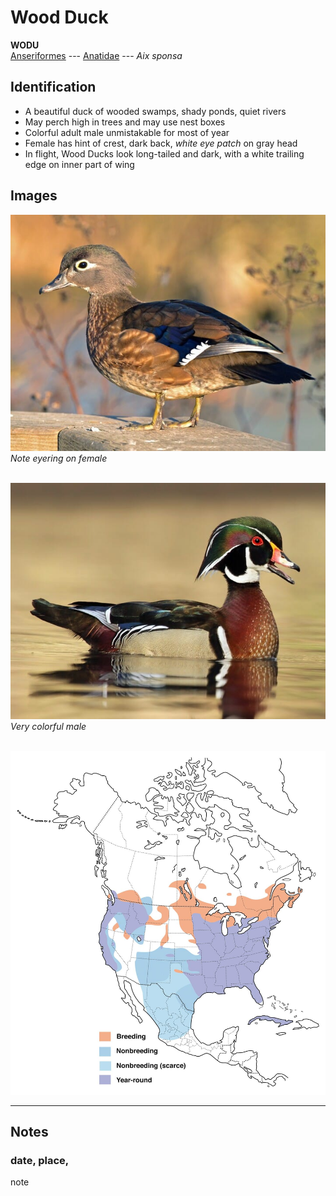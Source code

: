 # Wood Duck
**WODU**  
[Anseriformes](/BIRD.GUIDE/ORDERS/ANSERIFORMES/) --- [Anatidae](/BIRD.GUIDE/ORDERS/ANSERIFORMES/ANATIDAE) --- *Aix sponsa*

## Identification
- A beautiful duck of wooded swamps, shady ponds, quiet rivers
- May perch high in trees and may use nest boxes
- Colorful adult male unmistakable for most of year
- Female has hint of crest, dark back, *white eye patch* on gray head
- In flight, Wood Ducks look long-tailed and dark, with a white trailing edge on inner part of wing

## Images
![](/BIRD.GUIDE/IMAGES/wodu.female.jpg)</br>
*Note eyering on female* </br></br>

![](/BIRD.GUIDE/IMAGES/wodu.male.jpg)</br>
*Very colorful male* </br></br>

![](/BIRD.GUIDE/IMAGES/wodu.map.jpg)

----
## Notes
### date, place,
note
